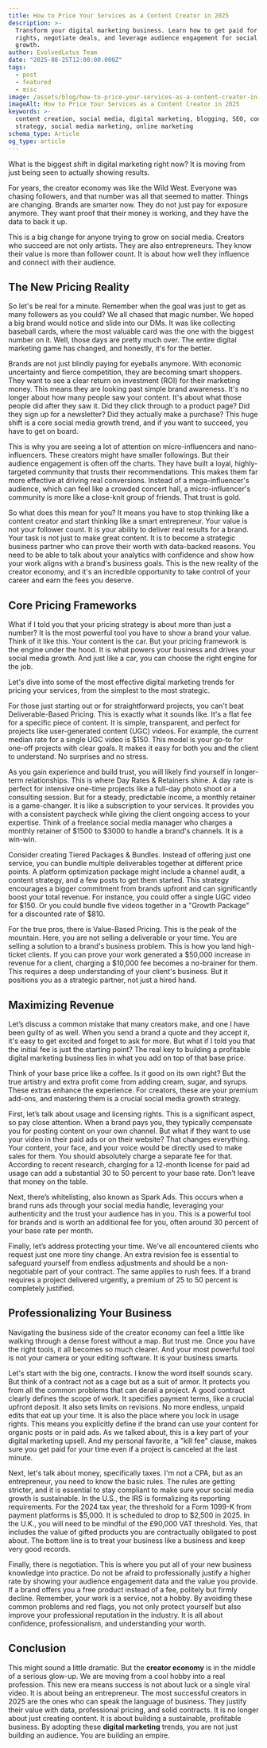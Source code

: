```yaml
---
title: How to Price Your Services as a Content Creator in 2025
description: >-
  Transform your digital marketing business. Learn how to get paid for usage
  rights, negotiate deals, and leverage audience engagement for social media
  growth.
author: EvolvedLotus Team
date: "2025-08-25T12:00:00.000Z"
tags:
  - post
  - featured
  - misc
image: /assets/blog/how-to-price-your-services-as-a-content-creator-in-2025.png
imageAlt: How to Price Your Services as a Content Creator in 2025
keywords: >-
  content creation, social media, digital marketing, blogging, SEO, content
  strategy, social media marketing, online marketing
schema_type: Article
og_type: article
---
```


What is the biggest shift in digital marketing right now? It is moving from just being seen to actually showing results.

For years, the creator economy was like the Wild West. Everyone was chasing followers, and that number was all that seemed to matter. Things are changing. Brands are smarter now. They do not just pay for exposure anymore. They want proof that their money is working, and they have the data to back it up.

This is a big change for anyone trying to grow on social media. Creators who succeed are not only artists. They are also entrepreneurs. They know their value is more than follower count. It is about how well they influence and connect with their audience.



## **The New Pricing Reality**

So let's be real for a minute. Remember when the goal was just to get as many followers as you could? We all chased that magic number. We hoped a big brand would notice and slide into our DMs. It was like collecting baseball cards, where the most valuable card was the one with the biggest number on it. Well, those days are pretty much over. The entire digital marketing game has changed, and honestly, it's for the better.

Brands are not just blindly paying for eyeballs anymore. With economic uncertainty and fierce competition, they are becoming smart shoppers. They want to see a clear return on investment (ROI) for their marketing money. This means they are looking past simple brand awareness. It's no longer about how many people saw your content. It's about what those people did after they saw it. Did they click through to a product page? Did they sign up for a newsletter? Did they actually make a purchase? This huge shift is a core social media growth trend, and if you want to succeed, you have to get on board.

This is why you are seeing a lot of attention on micro-influencers and nano-influencers. These creators might have smaller followings. But their audience engagement is often off the charts. They have built a loyal, highly-targeted community that trusts their recommendations. This makes them far more effective at driving real conversions. Instead of a mega-influencer's audience, which can feel like a crowded concert hall, a micro-influencer's community is more like a close-knit group of friends. That trust is gold.

So what does this mean for you? It means you have to stop thinking like a content creator and start thinking like a smart entrepreneur. Your value is not your follower count. It is your ability to deliver real results for a brand. Your task is not just to make great content. It is to become a strategic business partner who can prove their worth with data-backed reasons. You need to be able to talk about your analytics with confidence and show how your work aligns with a brand's business goals. This is the new reality of the creator economy, and it's an incredible opportunity to take control of your career and earn the fees you deserve.





## **Core Pricing Frameworks**

What if I told you that your pricing strategy is about more than just a number? It is the most powerful tool you have to show a brand your value. Think of it like this. Your content is the car. But your pricing framework is the engine under the hood. It is what powers your business and drives your social media growth. And just like a car, you can choose the right engine for the job.

Let's dive into some of the most effective digital marketing trends for pricing your services, from the simplest to the most strategic.

For those just starting out or for straightforward projects, you can't beat Deliverable-Based Pricing. This is exactly what it sounds like. It's a flat fee for a specific piece of content. It is simple, transparent, and perfect for projects like user-generated content (UGC) videos. For example, the current median rate for a single UGC video is $150. This model is your go-to for one-off projects with clear goals. It makes it easy for both you and the client to understand. No surprises and no stress.

As you gain experience and build trust, you will likely find yourself in longer-term relationships. This is where Day Rates & Retainers shine. A day rate is perfect for intensive one-time projects like a full-day photo shoot or a consulting session. But for a steady, predictable income, a monthly retainer is a game-changer. It is like a subscription to your services. It provides you with a consistent paycheck while giving the client ongoing access to your expertise. Think of a freelance social media manager who charges a monthly retainer of $1500 to $3000 to handle a brand's channels. It is a win-win.

Consider creating Tiered Packages & Bundles. Instead of offering just one service, you can bundle multiple deliverables together at different price points. A platform optimization package might include a channel audit, a content strategy, and a few posts to get them started. This strategy encourages a bigger commitment from brands upfront and can significantly boost your total revenue. For instance, you could offer a single UGC video for $150. Or you could bundle five videos together in a "Growth Package" for a discounted rate of $810.

For the true pros, there is Value-Based Pricing. This is the peak of the mountain. Here, you are not selling a deliverable or your time. You are selling a solution to a brand's business problem. This is how you land high-ticket clients. If you can prove your work generated a $50,000 increase in revenue for a client, charging a $10,000 fee becomes a no-brainer for them. This requires a deep understanding of your client's business. But it positions you as a strategic partner, not just a hired hand.





## **Maximizing Revenue**

Let’s discuss a common mistake that many creators make, and one I have been guilty of as well. When you send a brand a quote and they accept it, it's easy to get excited and forget to ask for more. But what if I told you that the initial fee is just the starting point? The real key to building a profitable digital marketing business lies in what you add on top of that base price.

Think of your base price like a coffee. Is it good on its own right? But the true artistry and extra profit come from adding cream, sugar, and syrups. These extras enhance the experience. For creators, these are your premium add-ons, and mastering them is a crucial social media growth strategy.

First, let’s talk about usage and licensing rights. This is a significant aspect, so pay close attention. When a brand pays you, they typically compensate you for posting content on your own channel. But what if they want to use your video in their paid ads or on their website? That changes everything. Your content, your face, and your voice would be directly used to make sales for them. You should absolutely charge a separate fee for that. According to recent research, charging for a 12-month license for paid ad usage can add a substantial 30 to 50 percent to your base rate. Don’t leave that money on the table.

Next, there’s whitelisting, also known as Spark Ads. This occurs when a brand runs ads through your social media handle, leveraging your authenticity and the trust your audience has in you. This is a powerful tool for brands and is worth an additional fee for you, often around 30 percent of your base rate per month.

Finally, let’s address protecting your time. We’ve all encountered clients who request just one more tiny change. An extra revision fee is essential to safeguard yourself from endless adjustments and should be a non-negotiable part of your contract. The same applies to rush fees. If a brand requires a project delivered urgently, a premium of 25 to 50 percent is completely justified.





## **Professionalizing Your Business**

Navigating the business side of the creator economy can feel a little like walking through a dense forest without a map. But trust me. Once you have the right tools, it all becomes so much clearer. And your most powerful tool is not your camera or your editing software. It is your business smarts.

Let's start with the big one, contracts. I know the word itself sounds scary. But think of a contract not as a cage but as a suit of armor. It protects you from all the common problems that can derail a project. A good contract clearly defines the scope of work. It specifies payment terms, like a crucial upfront deposit. It also sets limits on revisions. No more endless, unpaid edits that eat up your time. It is also the place where you lock in usage rights. This means you explicitly define if the brand can use your content for organic posts or in paid ads. As we talked about, this is a key part of your digital marketing upsell. And my personal favorite, a "kill fee" clause, makes sure you get paid for your time even if a project is canceled at the last minute.

Next, let's talk about money, specifically taxes. I'm not a CPA, but as an entrepreneur, you need to know the basic rules. The rules are getting stricter, and it is essential to stay compliant to make sure your social media growth is sustainable. In the U.S., the IRS is formalizing its reporting requirements. For the 2024 tax year, the threshold for a Form 1099-K from payment platforms is $5,000. It is scheduled to drop to $2,500 in 2025. In the U.K., you will need to be mindful of the £90,000 VAT threshold. Yes, that includes the value of gifted products you are contractually obligated to post about. The bottom line is to treat your business like a business and keep very good records.

Finally, there is negotiation. This is where you put all of your new business knowledge into practice. Do not be afraid to professionally justify a higher rate by showing your audience engagement data and the value you provide. If a brand offers you a free product instead of a fee, politely but firmly decline. Remember, your work is a service, not a hobby. By avoiding these common problems and red flags, you not only protect yourself but also improve your professional reputation in the industry. It is all about confidence, professionalism, and understanding your worth.





## **Conclusion**

This might sound a little dramatic. But the **creator economy** is in the middle of a serious glow-up. We are moving from a cool hobby into a real profession. This new era means success is not about luck or a single viral video. It is about being an entrepreneur. The most successful creators in 2025 are the ones who can speak the language of business. They justify their value with data, professional pricing, and solid contracts. It is no longer about just creating content. It is about building a sustainable, profitable business. By adopting these **digital marketing** trends, you are not just building an audience. You are building an empire.
